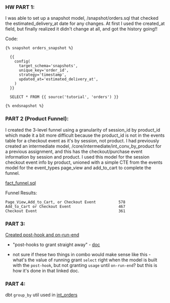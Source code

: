 ### HW PART 1: 

I was able to set up a snapshot model, /snapshot/orders.sql that checked the estimated_delivery_at date for any changes. At first I used the created_at field, but finally realized it didn't change at all, and got the history going!!

Code: 
```
{% snapshot orders_snapshot %}

  {{
    config(
      target_schema='snapshots',
      unique_key='order_id',
      strategy='timestamp',
      updated_at='estimated_delivery_at',
    )
  }}

  SELECT * FROM {{ source('tutorial', 'orders') }}

{% endsnapshot %}
```

### PART 2 (Product Funnel):

I created the 3-level funnel using a granularity of session_id by product_id which made it a bit more difficult because the product_id is not in the events table for a checkout event as it's by session, not product. I had previously created an intermediate model, /core/intermediate/int_conv_by_product for a previous assignment, and this has the checkout/purchase event information by session and product. I used this model for the session checkout event info by product, unioned with a simple CTE from the events model for the event_types page_view and add_to_cart to complete the funnel.

[fact_funnel.sql](https://github.com/stephmott/course-dbt/tree/main/greenery/models/marts/product/fact_funnel.sql)


Funnel Results:
```
Page_View,Add_to_Cart, or Checkout Event          578
Add_to_Cart or Checkout Event                     467
Checkout Event                                    361
```

### PART 3:
[Created post-hook and on-run-end](https://github.com/taylor67/course-dbt/blob/main/greenery/dbt_project.yml)
* "post-hooks to grant straight away" - [doc](https://discourse.getdbt.com/t/the-exact-grant-statements-we-use-in-a-dbt-project/430)
 - not sure if these two things in combo would make sense like this - what's the value of running grant `select` right when the model is built with the `post-hook`, but not granting `usage` until `on-run-end`? but this is how it's done in that linked doc.

### PART 4:
dbt `group_by` util used in [int_orders](https://github.com/taylor67/course-dbt/blob/main/greenery/models/marts/core/int_orders.sql)